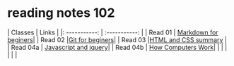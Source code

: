 # reading notes 102

|   Classes     |    Links    |
|: -----------: | :-----------: |
| Read 01       | [Markdown for beginers](https://tal-omar.github.io/Reading-Notes/read01)|
| Read 02       |[Git for beginers](https://replit.com/@TAlOmar/Reading-Notes#Read%2002.md)|
| Read 03 |[HTML and CSS summary](https://tal-omar.github.io/Reading-Notes/Read%2003) |
| Read 04a       | [Javascript and jquery](https://tal-omar.github.io/Reading-Notes/Read%2004a)|
| Read 04b       | [How Computers Work](https://tal-omar.github.io/Reading-Notes/Read%2004b)|
|                 |                      |
|                  |                       |